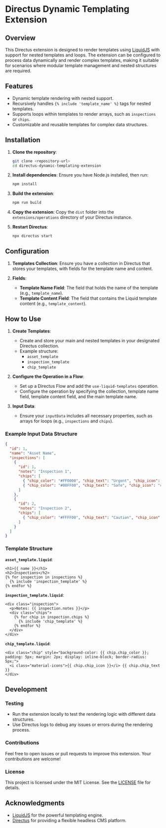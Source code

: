 # Directus Dynamic Templating Extension

## Overview
This Directus extension is designed to render templates using [LiquidJS](https://liquidjs.com/) with support for nested templates and loops. The extension can be configured to process data dynamically and render complex templates, making it suitable for scenarios where modular template management and nested structures are required.

## Features
- Dynamic template rendering with nested support.
- Recursively handles `{% include 'template_name' %}` tags for nested templates.
- Supports loops within templates to render arrays, such as `inspections` or `chips`.
- Customizable and reusable templates for complex data structures.

## Installation

1. **Clone the repository**:
    ```bash
    git clone <repository-url>
    cd directus-dynamic-templating-extension
    ```

2. **Install dependencies**:
    Ensure you have Node.js installed, then run:
    ```bash
    npm install
    ```

3. **Build the extension**:
    ```bash
    npm run build
    ```

4. **Copy the extension**:
    Copy the `dist` folder into the `extensions/operations` directory of your Directus instance.

5. **Restart Directus**:
    ```bash
    npx directus start
    ```

## Configuration

1. **Templates Collection**:
   Ensure you have a collection in Directus that stores your templates, with fields for the template name and content.

2. **Fields**:
   - **Template Name Field**: The field that holds the name of the template (e.g., `template_name`).
   - **Template Content Field**: The field that contains the Liquid template content (e.g., `template_content`).

## How to Use

1. **Create Templates**:
   - Create and store your main and nested templates in your designated Directus collection.
   - Example structure:
     - `asset_template`
     - `inspection_template`
     - `chip_template`

2. **Configure the Operation in a Flow**:
   - Set up a Directus Flow and add the `use-liquid-templates` operation.
   - Configure the operation by specifying the collection, template name field, template content field, and the main template name.

3. **Input Data**:
   - Ensure your `inputData` includes all necessary properties, such as arrays for loops (e.g., `inspections` and `chips`).

### Example Input Data Structure

```json
{
  "id": 1,
  "name": "Asset Name",
  "inspections": [
    {
      "id": 1,
      "notes": "Inspection 1",
      "chips": [
        { "chip_color": "#FF0000", "chip_text": "Urgent", "chip_icon": "warning" },
        { "chip_color": "#00FF00", "chip_text": "Safe", "chip_icon": "check_circle" }
      ]
    },
    {
      "id": 2,
      "notes": "Inspection 2",
      "chips": [
        { "chip_color": "#FFFF00", "chip_text": "Caution", "chip_icon": "error_outline" }
      ]
    }
  ]
}
```

### Template Structure

**`asset_template.liquid`**:
```liquid
<h1>{{ name }}</h1>
<h2>Inspections</h2>
{% for inspection in inspections %}
  {% include 'inspection_template' %}
{% endfor %}
```

**`inspection_template.liquid`**:
```liquid
<div class="inspection">
  <p>Notes: {{ inspection.notes }}</p>
  <div class="chips">
    {% for chip in inspection.chips %}
      {% include 'chip_template' %}
    {% endfor %}
  </div>
</div>
```

**`chip_template.liquid`**:
```liquid
<div class="chip" style="background-color: {{ chip.chip_color }}; padding: 5px; margin: 2px; display: inline-block; border-radius: 5px;">
  <i class="material-icons">{{ chip.chip_icon }}</i> {{ chip.chip_text }}
</div>
```

## Development

### Testing
- Run the extension locally to test the rendering logic with different data structures.
- Use Directus logs to debug any issues or errors during the rendering process.

### Contributions
Feel free to open issues or pull requests to improve this extension. Your contributions are welcome!

### License
This project is licensed under the MIT License. See the [LICENSE](LICENSE) file for details.

## Acknowledgments
- [LiquidJS](https://liquidjs.com/) for the powerful templating engine.
- [Directus](https://directus.io/) for providing a flexible headless CMS platform.
